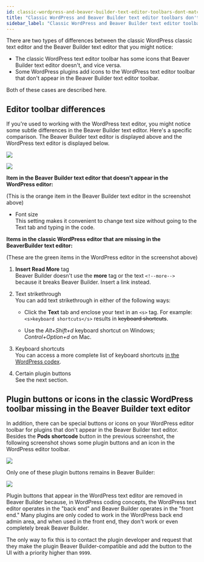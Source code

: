 ```yaml
---
id: classic-wordpress-and-beaver-builder-text-editor-toolbars-dont-match
title: "Classic WordPress and Beaver Builder text editor toolbars don't match"
sidebar_label: "Classic WordPress and Beaver Builder text editor toolbars don't match"
---
```


There are two types of differences between the classic WordPress classic text
editor and the Beaver Builder text editor that you might notice:

  * The classic WordPress text editor toolbar has some icons that Beaver Builder text editor doesn't, and vice versa.
  * Some WordPress plugins add icons to the WordPress text editor toolbar that don't appear in the Beaver Builder text editor toolbar.

Both of these cases are described here.

## Editor toolbar differences

If you're used to working with the WordPress text editor, you might notice
some subtle differences in the Beaver Builder text editor. Here's a specific
comparison. The Beaver Builder text editor is displayed above and the
WordPress text editor is displayed below.

![](/img/troubleshoot-classic-editor-toolbar-1.png)

![](/img/troubleshoot-classic-editor-toolbar-2.png)

**Item in the Beaver Builder text editor that doesn't appear in the WordPress
editor:**

(This is the orange item in the Beaver Builder text editor in the screenshot
above)

  * Font size  
This setting makes it convenient to change text size without going to the Text
tab and typing in the code.

**Items in the classic WordPress editor that are missing in the BeaverBuilder
text editor:**

(These are the green items in the WordPress editor in the screenshot above)

1. **Insert Read More** tag  
Beaver Builder doesn't use the **more** tag or the text `<!--more-->` because
it breaks Beaver Builder. Insert a link instead.

2. Text strikethrough  
  You can add text strikethrough in either of the following ways:

   * Click the **Text** tab and enclose your text in an `<s>` tag. For example:  
   `<s>keyboard shortcuts</s>` results in ~~keyboard shortcuts~~.

   * Use the *Alt+Shift+d* keyboard shortcut on Windows; *Control+Option+d* on Mac.

  3. Keyboard shortcuts  
  You can access a more complete list of keyboard shortcuts [in the WordPress codex](https://codex.wordpress.org/Keyboard_Shortcuts).

  4. Certain plugin buttons  
See the next section.

## Plugin buttons or icons in the classic WordPress toolbar missing in the Beaver Builder text editor

In addition, there can be special buttons or icons on your WordPress editor
toolbar for plugins that don't appear in the Beaver Builder text editor.
Besides the **Pods shortcode** button in the previous screenshot, the
following screenshot shows some plugin buttons and an icon in the WordPress
editor toolbar.

![](/img/troubleshoot-classic-editor-toolbar-3.png)

Only one of these plugin buttons remains in Beaver Builder:

![](/img/troubleshoot-classic-editor-toolbar-4.png)

Plugin buttons that appear in the WordPress text editor are removed in Beaver
Builder because, in WordPress coding concepts, the WordPress text editor
operates in the "back end" and Beaver Builder operates in the "front end."
Many plugins are only coded to work in the WordPress back end admin area, and
when used in the front end, they don't work or even completely break Beaver
Builder.

The only way to fix this is to contact the plugin developer and request that
they make the plugin Beaver Builder-compatible and add the button to the UI
with a priority higher than `9999`.
